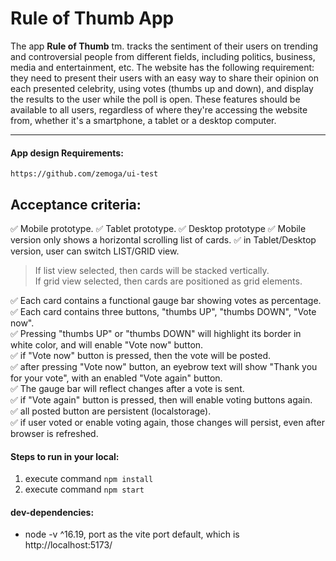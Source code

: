 # Rule of Thumb App

The app <b>Rule of Thumb</b> tm. tracks the sentiment of their users on trending and controversial people from different fields, including politics, business, media and entertainment, etc. The website has the following requirement: they need to present their users with an easy way to share their opinion on each presented celebrity, using votes (thumbs up and down), and display the results to the user while the poll is open. These features should be available to all users, regardless of where they're accessing the website from, whether it's a smartphone, a tablet or a desktop computer.
___   

#### App design Requirements:
    https://github.com/zemoga/ui-test   


## Acceptance criteria:  
✅ Mobile prototype. 
✅ Tablet prototype. 
✅ Desktop prototype
✅ Mobile version only shows a horizontal scrolling list of cards.
✅ in Tablet/Desktop version, user can switch LIST/GRID view.  
  > If list view selected, then cards will be stacked vertically.  
  > If grid view selected, then cards are positioned as grid elements.  

✅ Each card contains a functional gauge bar showing votes as percentage.  
✅ Each card contains three buttons, "thumbs UP", "thumbs DOWN", "Vote now".  
✅ Pressing "thumbs UP" or "thumbs DOWN" will highlight its border in white color, and will enable "Vote now" button.  
✅ if "Vote now" button is pressed, then the vote will be posted.  
✅ after pressing "Vote now" button, an eyebrow text will show "Thank you for your vote", with an enabled "Vote again" button.  
✅ The gauge bar will reflect changes after a vote is sent.  
✅ if "Vote again" button is pressed, then will enable voting buttons again.  
✅ all posted button are persistent (localstorage).  
✅ if user voted or enable voting again, those changes will persist, even after browser is refreshed.

#### Steps to run in your local:

1. execute command <code>npm install</code>
2. execute command <code>npm start</code>


#### dev-dependencies:
- node -v ^16.19, port as the vite port default, which is http://localhost:5173/
